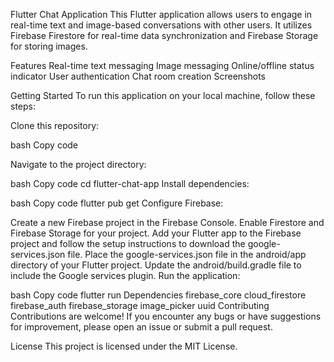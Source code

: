 Flutter Chat Application
This Flutter application allows users to engage in real-time text and image-based conversations with other users. It utilizes Firebase Firestore for real-time data synchronization and Firebase Storage for storing images.

Features
Real-time text messaging
Image messaging
Online/offline status indicator
User authentication
Chat room creation
Screenshots


Getting Started
To run this application on your local machine, follow these steps:

Clone this repository:

bash
Copy code

Navigate to the project directory:

bash
Copy code
cd flutter-chat-app
Install dependencies:

bash
Copy code
flutter pub get
Configure Firebase:

Create a new Firebase project in the Firebase Console.
Enable Firestore and Firebase Storage for your project.
Add your Flutter app to the Firebase project and follow the setup instructions to download the google-services.json file.
Place the google-services.json file in the android/app directory of your Flutter project.
Update the android/build.gradle file to include the Google services plugin.
Run the application:

bash
Copy code
flutter run
Dependencies
firebase_core
cloud_firestore
firebase_auth
firebase_storage
image_picker
uuid
Contributing
Contributions are welcome! If you encounter any bugs or have suggestions for improvement, please open an issue or submit a pull request.

License
This project is licensed under the MIT License.
